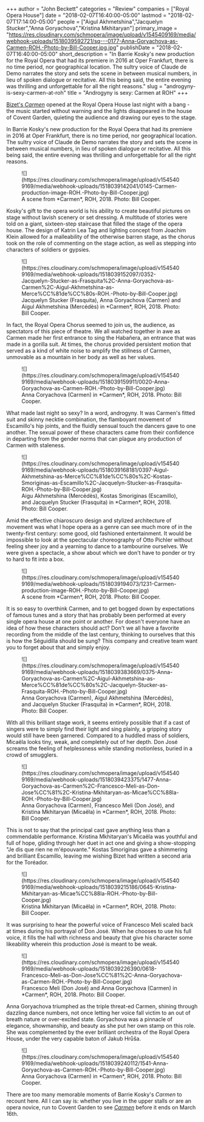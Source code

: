 +++
author = "John Beckett"
categories = "Review"
companies = ["Royal Opera House"]
date = "2018-02-07T16:40:00-05:00"
lastmod = "2018-02-07T17:14:00-05:00"
people = ["Aigul Akhmetshina","Jacquelyn Stucker","Anna Goryachova","Kristina Mkhitaryan"]
primary_image = "https://res.cloudinary.com/schmopera/image/upload/v1545409169/media/webhook-uploads/1518039592721/sq---0177-Anna-Goryachova-as-Carmen-ROH.-Photo-by-Bill-Cooper.jpg.jpg"
publishDate = "2018-02-07T16:40:00-05:00"
short_description = "In Barrie Kosky&#039;s new production for the Royal Opera that had its premiere in 2016 at Oper Frankfurt, there is no time period, nor geographical location. The sultry voice of Claude de Demo narrates the story and sets the scene in between musical numbers, in lieu of spoken dialogue or recitative. All this being said, the entire evening was thrilling and unforgettable for all the right reasons."
slug = "androgyny-is-sexy-carmen-at-roh"
title = "Androgyny is sexy: Carmen at ROH"
+++

[Bizet's *Carmen*](http://www.roh.org.uk/productions/carmen-by-barrie-kosky) opened at the Royal Opera House last night with a bang - the music started without warning and the lights disappeared in the house of Covent Garden, quieting the audience and drawing our eyes to the stage.

In Barrie Kosky's new production for the Royal Opera that had its premiere in 2016 at Oper Frankfurt, there is no time period, nor geographical location. The sultry voice of Claude de Demo narrates the story and sets the scene in between musical numbers, in lieu of spoken dialogue or recitative. All this being said, the entire evening was thrilling and unforgettable for all the right reasons.

<figure data-type="image">
![](https://res.cloudinary.com/schmopera/image/upload/v1545409169/media/webhook-uploads/1518039142041/0145-Carmen-production-image-ROH.-Photo-by-Bill-Cooper.jpg)
<figcaption>A scene from *Carmen*, ROH, 2018. Photo: Bill Cooper.</figcaption>
</figure>

Kosky's gift to the opera world is his ability to create beautiful pictures on stage without lavish scenery or set dressing. A multitude of stories were told on a giant, sixteen-step staircase that filled the stage of the opera house. The design of Katrin Lea Tag and lighting concept from Joachim Klein allowed for a malleability of the otherwise barren stage, as the chorus took on the role of commenting on the stage action, as well as stepping into characters of soldiers or gypsies.

<figure data-type="image">
![](https://res.cloudinary.com/schmopera/image/upload/v1545409169/media/webhook-uploads/1518039152097/0352-Jacquelyn-Stucker-as-Frasquita%2C-Anna-Goryachova-as-Carmen%2C-Aigul-Akhmetshina-as-Merce%CC%81de%CC%80s-ROH.-Photo-by-Bill-Cooper.jpg)
<figcaption>Jacquelyn Stucker (Frasquita), Anna Goryachova (Carmen) and Aigul Akhmetshina (Mercédès) in *Carmen*, ROH, 2018. Photo: Bill Cooper.</figcaption>
</figure>

In fact, the Royal Opera Chorus seemed to join us, the audience, as spectators of this piece of theatre. We all watched together in awe as Carmen made her first entrance to sing the Habañera, an entrance that was made in a gorilla suit. At times, the chorus provided persistent motion that served as a kind of white noise to amplify the stillness of Carmen, unmovable as a mountain in her body as well as her values.

<figure data-type="image">
![](https://res.cloudinary.com/schmopera/image/upload/v1545409169/media/webhook-uploads/1518039159911/0020-Anna-Goryachova-as-Carmen-ROH.-Photo-by-Bill-Cooper.jpg)
<figcaption>Anna Coryachova (Carmen) in *Carmen*, ROH, 2018. Photo: Bill Cooper.</figcaption>
</figure>

What made last night so sexy? In a word, androgyny. It was Carmen's fitted suit and skinny necktie combination, the flamboyant movement of Escamillo's hip joints, and the fluidly sensual touch the dancers gave to one another. The sexual power of these characters came from their confidence in departing from the gender norms that can plague any production of Carmen with staleness.

<figure data-type="image">
![](https://res.cloudinary.com/schmopera/image/upload/v1545409169/media/webhook-uploads/1518039168181/0397-Aigul-Akhmetshina-as-Merce%CC%81de%CC%80s%2C-Kostas-Smoriginas-as-Escamillo%2C-Jacquelyn-Stucker-as-Frasquita-ROH.-Photo-by-Bill-Cooper.jpg)
<figcaption>Aigu Akhmetshina (Mercédès), Kostas Smoriginas (Escamillo), and Jacquelyn Stucker (Frasquita) in *Carmen*, ROH, 2018. Photo: Bill Cooper.</figcaption>
</figure>

Amid the effective chiaroscuro design and stylized architecture of movement was what I hope opera as a genre can see much more of in the twenty-first century: some good, old fashioned entertainment. It would be impossible to look at the spectacular choreography of Otto Pichler without feeling sheer joy and a yearning to dance to a tambourine ourselves. We were given a spectacle, a show about which we don't have to ponder or try to hard to fit into a box.

<figure data-type="image">
![](https://res.cloudinary.com/schmopera/image/upload/v1545409169/media/webhook-uploads/1518039194073/1231-Carmen-production-image-ROH.-Photo-by-Bill-Cooper.jpg)
<figcaption>A scene from *Carmen*, ROH, 2018. Photo: Bill Cooper.</figcaption>
</figure>

It is so easy to overthink Carmen, and to get bogged down by expectations of famous tunes and a story that has probably been performed at every single opera house at one point or another. For doesn't everyone have an idea of how these characters should act? Don't we all have a favorite recording from the middle of the last century, thinking to ourselves that this is how the Séguidilla should be sung? This company and creative team want you to forget about that and simply enjoy.

<figure data-type="image">
![](https://res.cloudinary.com/schmopera/image/upload/v1545409169/media/webhook-uploads/1518039383669/0375-Anna-Goryachova-as-Carmen%2C-Aigul-Akhmetshina-as-Merce%CC%81de%CC%80s%2C-Jacquelyn-Stucker-as-Frasquita-ROH.-Photo-by-Bill-Cooper.jpg)
<figcaption>Anna Goryachova (Carmen), Aigul Akhmetshina (Mercédès), and Jacquelyn Stucker (Frasquita) in *Carmen*, ROH, 2018. Photo: Bill Cooper.</figcaption>
</figure>

With all this brilliant stage work, it seems entirely possible that if a cast of singers were to simply find their light and sing plainly, a gripping story would still have been garnered. Compared to a huddled mass of soldiers, Micaëla looks tiny, weak, and completely out of her depth. Don José screams the feeling of helplessness while standing motionless, buried in a crowd of smugglers.

<figure data-type="image">
![](https://res.cloudinary.com/schmopera/image/upload/v1545409169/media/webhook-uploads/1518039423375/1477-Anna-Goryachova-as-Carmen%2C-Francesco-Meli-as-Don-Jose%CC%81%2C-Kristina-Mkhitaryan-as-Micae%CC%88la-ROH.-Photo-by-Bill-Cooper.jpg)
<figcaption>Anna Goryachova (Carmen), Francesco Meli (Don José), and Kristina Mkhitaryan (Micaëla) in *Carmen*, ROH, 2018. Photo: Bill Cooper.</figcaption>
</figure>

This is not to say that the principal cast gave anything less than a commendable performance. Kristina Mkhitaryan's Micaëla was youthful and full of hope, gliding through her duet in act one and giving a show-stopping "Je dis que rien ne m'épouvante." Kostas Smoriginas gave a shimmering and brilliant Escamillo, leaving me wishing Bizet had written a second aria for the Toréador.

<figure data-type="image">
![](https://res.cloudinary.com/schmopera/image/upload/v1545409169/media/webhook-uploads/1518039215186/0645-Kristina-Mkhitaryan-as-Micae%CC%88la-ROH.-Photo-by-Bill-Cooper.jpg)
<figcaption>Kristina Mkhitaryan (Micaëla) in *Carmen*, ROH, 2018. Photo: Bill Cooper.</figcaption>
</figure>

It was surprising to hear the powerful voice of Francesco Meli scaled back at times during his portrayal of Don José. When he chooses to use his full voice, it fills the hall with richness and beauty that give his character some likeability wherein this production José is meant to be weak.

<figure data-type="image">
![](https://res.cloudinary.com/schmopera/image/upload/v1545409169/media/webhook-uploads/1518039226390/0618-Francesco-Meli-as-Don-Jose%CC%81%2C-Anna-Goryachova-as-Carmen-ROH.-Photo-by-Bill-Cooper.jpg)
<figcaption>Francesco Meli (Don José) and Anna Goryachova (Carmen) in *Carmen*, ROH, 2018. Photo: Bill Cooper.</figcaption>
</figure>

Anna Goryachova triumphed as the triple threat-ed Carmen, shining through dazzling dance numbers, not once letting her voice fall victim to an out of breath nature or over-excited state. Goryachova was a pinnacle of elegance, showmanship, and beauty as she put her own stamp on this role. She was complemented by the ever brilliant orchestra of the Royal Opera House, under the very capable baton of Jakub Hrůša.

<figure data-type="image">
![](https://res.cloudinary.com/schmopera/image/upload/v1545409169/media/webhook-uploads/1518039240112/1541-Anna-Goryachova-as-Carmen-ROH.-Photo-by-Bill-Cooper.jpg)
<figcaption>Anna Goryachova (Carmen) in *Carmen*, ROH, 2018. Photo: Bill Cooper.</figcaption>
</figure>

There are too many memorable moments of Barrie Kosky's *Carmen* to recount here. All I can say is: whether you live in the upper stalls or are an opera novice, run to Covent Garden to see [*Carmen*](http://www.roh.org.uk/productions/carmen-by-barrie-kosky) before it ends on March 16th.
